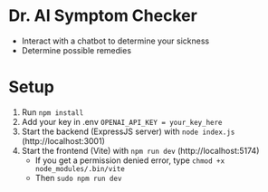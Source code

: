 # Dr. AI Symptom Checker
- Interact with a chatbot to determine your sickness
- Determine possible remedies
# Setup
1. Run ```npm install```
2. Add your key in .env ```OPENAI_API_KEY = your_key_here```
3. Start the backend (ExpressJS server) with ```node index.js``` (http://localhost:3001)
4. Start the frontend (Vite) with ```npm run dev``` (http://localhost:5174)
   - If you get a permission denied error, type ```chmod +x node_modules/.bin/vite```
   - Then ```sudo npm run dev```
